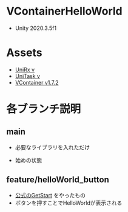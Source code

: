 # VContainerHelloWorld

* Unity 2020.3.5f1

# Assets
* [UniRx v]()
* [UniTask v]()
* [VContainer v1.7.2](https://github.com/hadashiA/VContainer)

# 各ブランチ説明

## main
* 必要なライブラリを入れただけ

* 始めの状態

## feature/helloWorld_button
* [公式のGetStart](https://vcontainer.hadashikick.jp/getting-started/hello-world) をやったもの
* ボタンを押すことでHelloWorldが表示される